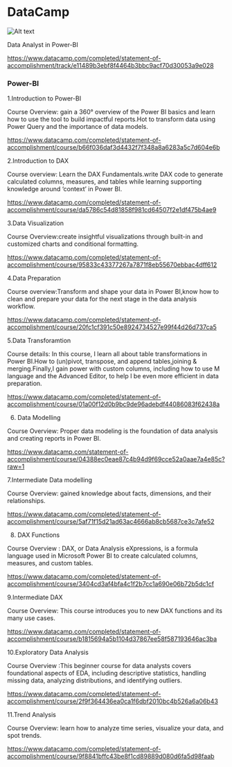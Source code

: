 # DataCamp
![Alt text](Power-BI-Track.JPG)

Data Analyst in Power-BI

https://www.datacamp.com/completed/statement-of-accomplishment/track/e11489b3ebf8f4464b3bbc9acf70d30053a9e028

### Power-BI
1.Introduction to Power-BI

Course Overview: gain a 360° overview of the Power BI basics and learn how to use the tool to build impactful reports.Hot to transform data using Power Query and the importance of data models.

https://www.datacamp.com/completed/statement-of-accomplishment/course/b66f036daf3d4432f7f348a8a6283a5c7d604e6b

2.Introduction to DAX 

Course overview: Learn the DAX Fundamentals.write DAX code to generate calculated columns, measures, and tables while learning supporting knowledge around ‘context’ in Power BI.

https://www.datacamp.com/completed/statement-of-accomplishment/course/da5786c54d81858f981cd64507f2e1df475b4ae9

3.Data Visualization

Course Overview:create insightful visualizations through built-in and customized charts and conditional formatting.

https://www.datacamp.com/completed/statement-of-accomplishment/course/95833c43377267a7871f8eb55670ebbac4dff612

4.Data Preparation 

Course overview:Transform and shape your data in Power BI,know how to clean and prepare your data for the next stage in the data analysis workflow.

https://www.datacamp.com/completed/statement-of-accomplishment/course/20fc1cf391c50e8924734527e99f44d26d737ca5

5.Data Transforamtion 

Course details: In this course, I learn all about table transformations in Power BI.How to (un)pivot, transpose, and append tables,joining & merging.Finally,I gain power with custom columns, including how to use M language and the Advanced Editor, to help I be even more efficient in data preparation.

https://www.datacamp.com/completed/statement-of-accomplishment/course/01a00f12d0b9bc9de96adebdf44086083f62438a

6. Data Modelling

Course Overview: Proper data modeling is the foundation of data analysis and creating reports in Power BI.

https://www.datacamp.com/statement-of-accomplishment/course/04388ec0eae87c4b94d9f69cce52a0aae7a4e85c?raw=1

7.Intermediate Data modelling

Course Overview: gained knowledge about facts, dimensions, and their relationships.

https://www.datacamp.com/completed/statement-of-accomplishment/course/5af71f15d21ad63ac4666ab8cb5687ce3c7afe52

8. DAX Functions

Course Overview : DAX, or Data Analysis eXpressions, is a formula language used in Microsoft Power BI to create calculated columns, measures, and custom tables.

https://www.datacamp.com/completed/statement-of-accomplishment/course/3404cd3af4bfa4c1f2b7cc1a690e06b72b5dc1cf

9.Intermediate DAX 

Course Overview: This course introduces you to new DAX functions and its many use cases. 

https://www.datacamp.com/completed/statement-of-accomplishment/course/b1815694a5b1104d37867ee58f587193646ac3ba

10.Exploratory Data Analysis

Course Overview :This beginner course for data analysts covers foundational aspects of EDA, including descriptive statistics, handling missing data, analyzing distributions, and identifying outliers. 

https://www.datacamp.com/completed/statement-of-accomplishment/course/2f9f364436ea0ca1f6dbf2010bc4b526a6a06b43

11.Trend Analysis

Course Overview: learn how to analyze time series, visualize your data, and spot trends. 

https://www.datacamp.com/completed/statement-of-accomplishment/course/9f8841bffc43be8f1cd89889d080d6fa5d98faab






